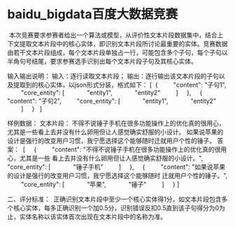 # baidu_bigdata百度大数据竞赛
 本次竞赛要求参赛者给出一个算法或模型，从评价性文本片段数据集中，结合上下文提取文本片段中的核心实体，即识别文本片段所讨论最重要的实体。竞赛数据由若干文本片段组成，每个文本片段单独占一行，可能包含多个子句，每个子句以半角句号结尾，要求参赛选手识别出每个文本片段子句及其核心实体。
 
 
输入输出说明：
输入：逐行读取文本片段；
输出：逐行输出该文本片段的子句以及提取到的核心实体，以json形式分装，格式如下：
[
 {
        "content": "子句1",
        "core_entity": [
            "entity1",
            "entity2"
        ]
    },
    {
        "content": "子句2",
        "core_entity": [
            "entity1",
            "entity2"
        ]
    }
  ]


样例数据：
文本片段：
不得不说锤子手机在很多功能操作上的优化真的很用心，尤其是一些看上去并没有什么卵用但让人感觉确实舒服的小设计。
如果说苹果的设计是强行的改变用户习惯，我宁愿选择这个能够随时迁就用户个性的锤子。
答案：
 [
    {
        "content": "不得不说锤子手机在很多功能操作上的优化真的很用心，尤其是一些 看上去并没有什么卵用但让人感觉确实舒服的小设计。",
        "core_entity": [
            "锤子手机"
        ]
    },
    {
        "content": "如果说苹果的设计是强行的改变用户习惯，我宁愿选择这个能够随时 迁就用户个性的锤子。",
        "core_entity": [
            "苹果",
            "锤子"
        ]
    }
]

二、评分标准：
 正确识别文本片段中至少一个核心实体得1分，如文本片段包含多个核心实体，每多正确识别一个加0.5分，识别错误反扣0.5直到该子句得分为0为止，实体名称以该实体首次出现在文本片段中的名称为准。 
